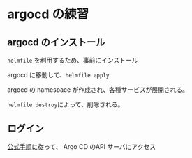 # argocd の練習
## argocd のインストール
`helmfile` を利用するため、事前にインストール

argocd に移動して、`helmfile apply`

argocd の namespace が作成され、各種サービスが展開される。

`helmfile destroy`によって、削除される。

## ログイン
[公式手順](https://argo-cd.readthedocs.io/en/stable/getting_started/#3-access-the-argo-cd-api-server)に従って、
Argo CD のAPI サーバにアクセス

